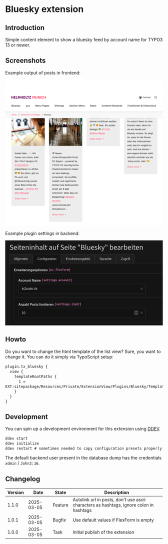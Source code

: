 # Bluesky extension

## Introduction

Simple content element to show a bluesky feed by account name for TYPO3 13 or newer.

## Screenshots

Example output of posts in frontend:

![screenshot_frontend_plugin_list.png](Documentation/Images/screenshot_frontend_plugin_list.png "Example output of posts in frontend")

Example plugin settings in backend:

![screenshot_backend_plugin_list.png](Documentation/Images/screenshot_backend_plugin_list.png "Example plugin settings in backend")

## Howto

Do you want to change the html template of the list view? Sure, you want to change it.
You can do it simply via TypoScript setup:

```
plugin.tx_bluesky {
  view {
    templateRootPaths {
      1 = EXT:sitepackage/Resources/Private/ExtensionView/Plugins/Bluesky/Templates/
    }
  }
}
```

## Development

You can spin up a development environment for this extension using [DDEV](https://ddev.com/).

```shell
ddev start
ddev initialize
ddev restart # sometimes needed to copy configuration presets properly
```

The default backend user present in the database dump has the credentials `admin` / `John3:16`.

## Changelog

| Version | Date       | State   | Description                                                                             |
|---------|------------|---------|-----------------------------------------------------------------------------------------|
| 1.1.0   | 2025-03-05 | Feature | Autolink url in posts, don't use ascii characters as hashtags, ignore colon in hashtags |
| 1.0.1   | 2025-03-05 | Bugfix  | Use default values if FlexForm is empty                                                 |
| 1.0.0   | 2025-03-05 | Task    | Initial publish of the extension                                                        |

